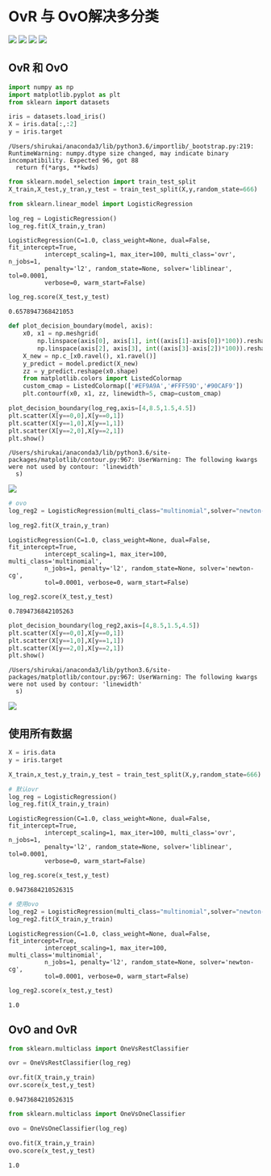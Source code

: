 #  OvR 与 OvO解决多分类



![](https://shirukai.gitee.io/images/3a3edaba1cdb382aa06019fd7e8e0ce4.jpg)
![](https://shirukai.gitee.io/images/af0c7ba97530ce83762fa9fcfc21d7d4.jpg)
![](https://shirukai.gitee.io/images/c54541865e379c096cc9301aa4f713d7.jpg)
![](https://shirukai.gitee.io/images/cab2ab5d89a392568e6eece7c8863349.jpg)

## OvR 和 OvO


```python
import numpy as np 
import matplotlib.pyplot as plt
from sklearn import datasets

iris = datasets.load_iris()
X = iris.data[:,:2]
y = iris.target
```

    /Users/shirukai/anaconda3/lib/python3.6/importlib/_bootstrap.py:219: RuntimeWarning: numpy.dtype size changed, may indicate binary incompatibility. Expected 96, got 88
      return f(*args, **kwds)



```python
from sklearn.model_selection import train_test_split
X_train,X_test,y_tran,y_test = train_test_split(X,y,random_state=666)
```


```python
from sklearn.linear_model import LogisticRegression

log_reg = LogisticRegression()
log_reg.fit(X_train,y_tran)
```




    LogisticRegression(C=1.0, class_weight=None, dual=False, fit_intercept=True,
              intercept_scaling=1, max_iter=100, multi_class='ovr', n_jobs=1,
              penalty='l2', random_state=None, solver='liblinear', tol=0.0001,
              verbose=0, warm_start=False)




```python
log_reg.score(X_test,y_test)
```




    0.6578947368421053




```python
def plot_decision_boundary(model, axis): 
    x0, x1 = np.meshgrid( 
        np.linspace(axis[0], axis[1], int((axis[1]-axis[0])*100)).reshape(-1, 1),
        np.linspace(axis[2], axis[3], int((axis[3]-axis[2])*100)).reshape(-1, 1), ) 
    X_new = np.c_[x0.ravel(), x1.ravel()] 
    y_predict = model.predict(X_new) 
    zz = y_predict.reshape(x0.shape) 
    from matplotlib.colors import ListedColormap 
    custom_cmap = ListedColormap(['#EF9A9A','#FFF59D','#90CAF9']) 
    plt.contourf(x0, x1, zz, linewidth=5, cmap=custom_cmap)
```


```python
plot_decision_boundary(log_reg,axis=[4,8.5,1.5,4.5])
plt.scatter(X[y==0,0],X[y==0,1])
plt.scatter(X[y==1,0],X[y==1,1])
plt.scatter(X[y==2,0],X[y==2,1])
plt.show()
```

    /Users/shirukai/anaconda3/lib/python3.6/site-packages/matplotlib/contour.py:967: UserWarning: The following kwargs were not used by contour: 'linewidth'
      s)



![](https://shirukai.gitee.io/images/9fb3f5b89afc2101a71c3551d003db63.jpg)

```python
# ovo
log_reg2 = LogisticRegression(multi_class="multinomial",solver="newton-cg")
```


```python
log_reg2.fit(X_train,y_tran)
```


    LogisticRegression(C=1.0, class_weight=None, dual=False, fit_intercept=True,
              intercept_scaling=1, max_iter=100, multi_class='multinomial',
              n_jobs=1, penalty='l2', random_state=None, solver='newton-cg',
              tol=0.0001, verbose=0, warm_start=False)




```python
log_reg2.score(X_test,y_test)
```




    0.7894736842105263




```python
plot_decision_boundary(log_reg2,axis=[4,8.5,1.5,4.5])
plt.scatter(X[y==0,0],X[y==0,1])
plt.scatter(X[y==1,0],X[y==1,1])
plt.scatter(X[y==2,0],X[y==2,1])
plt.show()
```

    /Users/shirukai/anaconda3/lib/python3.6/site-packages/matplotlib/contour.py:967: UserWarning: The following kwargs were not used by contour: 'linewidth'
      s)



![](https://shirukai.gitee.io/images/20d41353eb0b76f6b06229d187474a97.jpg)


## 使用所有数据


```python
X = iris.data
y = iris.target
```


```python
X_train,x_test,y_train,y_test = train_test_split(X,y,random_state=666)
```


```python
# 默认ovr
log_reg = LogisticRegression()
log_reg.fit(X_train,y_train)
```


    LogisticRegression(C=1.0, class_weight=None, dual=False, fit_intercept=True,
              intercept_scaling=1, max_iter=100, multi_class='ovr', n_jobs=1,
              penalty='l2', random_state=None, solver='liblinear', tol=0.0001,
              verbose=0, warm_start=False)


```python
log_reg.score(x_test,y_test)
```


    0.9473684210526315


```python
# 使用ovo
log_reg2 = LogisticRegression(multi_class="multinomial",solver="newton-cg")
log_reg2.fit(X_train,y_train)
```


    LogisticRegression(C=1.0, class_weight=None, dual=False, fit_intercept=True,
              intercept_scaling=1, max_iter=100, multi_class='multinomial',
              n_jobs=1, penalty='l2', random_state=None, solver='newton-cg',
              tol=0.0001, verbose=0, warm_start=False)


```python
log_reg2.score(x_test,y_test)
```


    1.0

## OvO and OvR


```python
from sklearn.multiclass import OneVsRestClassifier
```


```python
ovr = OneVsRestClassifier(log_reg)
```


```python
ovr.fit(X_train,y_train)
ovr.score(x_test,y_test)
```


    0.9473684210526315


```python
from sklearn.multiclass import OneVsOneClassifier
```


```python
ovo = OneVsOneClassifier(log_reg)
```


```python
ovo.fit(X_train,y_train)
ovo.score(x_test,y_test)
```


    1.0


